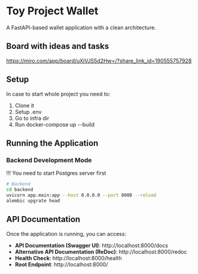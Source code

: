 # Toy Project Wallet

A FastAPI-based wallet application with a clean architecture.

## Board with ideas and tasks

https://miro.com/app/board/uXjVJS5d2Hw=/?share_link_id=190555757928

## Setup

   In case to start whole project you need to:
   1. Clone it
   2. Setup .env
   3. Go to infra dir
   4. Run docker-compose up --build

## Running the Application

### Backend Development Mode
!!! You need to start Postgres server first

```bash
# Backend
cd backend
uvicorn app.main:app --host 0.0.0.0 --port 8000 --reload
alembic upgrate head
```

## API Documentation

Once the application is running, you can access:

- **API Documentation (Swagger UI)**: http://localhost:8000/docs
- **Alternative API Documentation (ReDoc)**: http://localhost:8000/redoc
- **Health Check**: http://localhost:8000/health
- **Root Endpoint**: http://localhost:8000/
